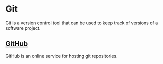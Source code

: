 # Git

Git is a version control tool that can be used to keep track of versions of a software project.

## [GitHub](https://github.com/)

GitHub is an online service for hosting git repositories.
